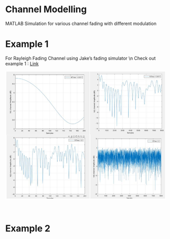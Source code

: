 # Channel Modelling
MATLAB Simulation for various channel fading with different modulation


# Example 1
For Rayleigh Fading Channel using Jake’s fading simulator 
\n Check out example 1 : [Link](https://github.com/tahenan/ChannelModelling/blob/main/example1.m)
<br />

 ![alt text](https://github.com/tahenan/ChannelModelling/blob/main/photos/hw1.png)

<br />


# Example 2 
